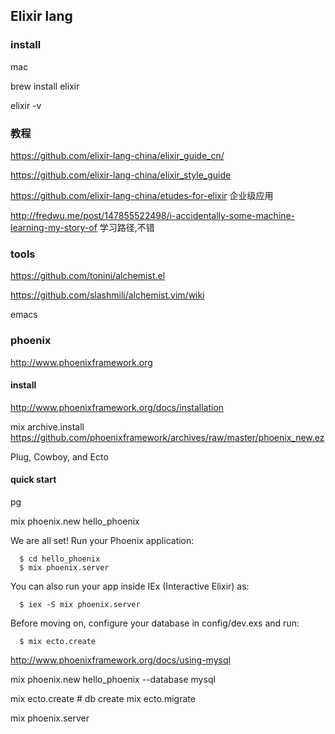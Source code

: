 Elixir lang
-----

### install 

mac 

brew install elixir


elixir -v

### 教程

https://github.com/elixir-lang-china/elixir_guide_cn/

https://github.com/elixir-lang-china/elixir_style_guide

https://github.com/elixir-lang-china/etudes-for-elixir  企业级应用

http://fredwu.me/post/147855522498/i-accidentally-some-machine-learning-my-story-of 学习路径,不错

### tools

https://github.com/tonini/alchemist.el

https://github.com/slashmili/alchemist.vim/wiki

emacs 

### phoenix

http://www.phoenixframework.org

#### install 

  http://www.phoenixframework.org/docs/installation
  
  mix archive.install https://github.com/phoenixframework/archives/raw/master/phoenix_new.ez
  
  Plug, Cowboy, and Ecto
  
  
#### quick start
  
  pg
  
  mix phoenix.new hello_phoenix

  We are all set! Run your Phoenix application:

      $ cd hello_phoenix
      $ mix phoenix.server

  You can also run your app inside IEx (Interactive Elixir) as:

      $ iex -S mix phoenix.server

  Before moving on, configure your database in config/dev.exs and run:

      $ mix ecto.create
      
  http://www.phoenixframework.org/docs/using-mysql
  
  mix phoenix.new hello_phoenix --database mysql
  
  
  mix ecto.create # db create
  mix ecto.migrate
  
  mix phoenix.server
  
  
  

  
  



